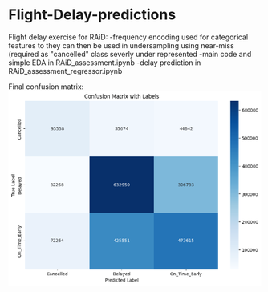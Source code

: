 # Flight-Delay-predictions
 Flight delay exercise for RAiD:
-frequency encoding used for categorical features to they can then be used in undersampling using near-miss (required as "cancelled" class severly under represented
-main code and simple EDA in RAiD_assessment.ipynb
-delay prediction in RAiD_assessment_regressor.ipynb

Final confusion matrix:
![alt text](image.png)
